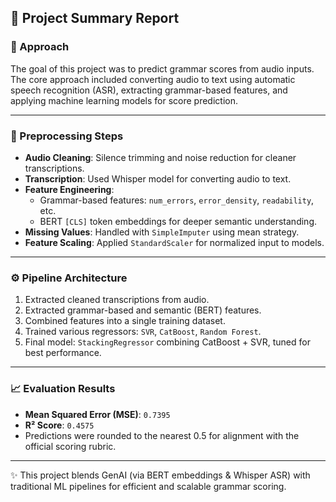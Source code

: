 ## 📝 Project Summary Report

### 📌 Approach
The goal of this project was to predict grammar scores from audio inputs. The core approach included converting audio to text using automatic speech recognition (ASR), extracting grammar-based features, and applying machine learning models for score prediction.

---

### 🧹 Preprocessing Steps

- **Audio Cleaning**: Silence trimming and noise reduction for cleaner transcriptions.
- **Transcription**: Used Whisper model for converting audio to text.
- **Feature Engineering**:
  - Grammar-based features: `num_errors`, `error_density`, `readability`, etc.
  - BERT `[CLS]` token embeddings for deeper semantic understanding.
- **Missing Values**: Handled with `SimpleImputer` using mean strategy.
- **Feature Scaling**: Applied `StandardScaler` for normalized input to models.

---

### ⚙️ Pipeline Architecture

1. Extracted cleaned transcriptions from audio.
2. Extracted grammar-based and semantic (BERT) features.
3. Combined features into a single training dataset.
4. Trained various regressors: `SVR`, `CatBoost`, `Random Forest`.
5. Final model: `StackingRegressor` combining CatBoost + SVR, tuned for best performance.

---

### 📈 Evaluation Results

- **Mean Squared Error (MSE)**: `0.7395`
- **R² Score**: `0.4575`
- Predictions were rounded to the nearest 0.5 for alignment with the official scoring rubric.

---

✨ This project blends GenAI (via BERT embeddings & Whisper ASR) with traditional ML pipelines for efficient and scalable grammar scoring.
